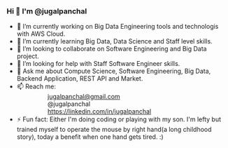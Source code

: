 ### Hi 👋 I'm @jugalpanchal

- 🔭 I’m currently working on Big Data Engineering tools and technologis with AWS Cloud.
- 🌱 I’m currently learning Big Data, Data Science and Staff level skills.
- 👯 I’m looking to collaborate on Software Engineering and Big Data project.
- 🤔 I’m looking for help with Staff Software Engineer skills.
- 💬 Ask me about Compute Science, Software Engineering, Big Data, Backend Application, REST API and Market.
- 📫 Reach me:  
     jugalpanchal@gmail.com    
     @jugalpanchal         
     https://linkedin.com/in/jugalpanchal      
- ⚡ Fun fact: Either I'm doing coding or playing with my son. I'm lefty but trained myself to operate the mouse by right hand(a long childhood story), today a benefit when one hand gets tired. :)

<!--
**jugalpanchal/jugalpanchal** is a ✨ _special_ ✨ repository because its `README.md` (this file) appears on your GitHub profile.

Here are some ideas to get you started:

- 🔭 I’m currently working on lead the team through technical requirements and challenges.
- 🌱 I’m currently learning ...
- 👯 I’m looking to collaborate on ...
- 🤔 I’m looking for help with ...
- 💬 Ask me about ...
- 📫 How to reach me: ...
- 😄 Pronouns: ...
- ⚡ Fun fact: ...
-->
